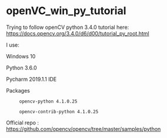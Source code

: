 # openVC_win_py_tutorial
Trying to follow openCV python 3.4.0 tutorial here: https://docs.opencv.org/3.4.0/d6/d00/tutorial_py_root.html

I use:

Windows 10

Python 3.6.0

Pycharm 2019.1.1 IDE

Packages 

         opencv-python 4.1.0.25

         opencv-contrib-python 4.1.0.25

Official repo : https://github.com/opencv/opencv/tree/master/samples/python